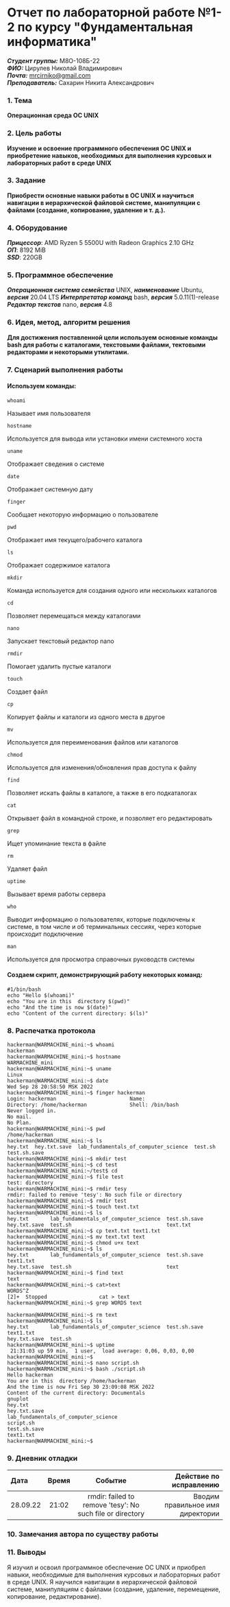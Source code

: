 # Отчет по лабораторной работе №1-2 по курсу "Фундаментальная информатика"
___Студент группы:___ М8О-108Б-22 \
___ФИО:___ Цирулев Николай Владимирович \
___Почта:___ mrcirniko@gmail.com \
___Преподаватель:___ Сахарин Никита Александрович 

### 1. Тема
__Операционная среда ОС UNIX__

### 2. Цель работы
__Изучение и освоение программного обеспечения ОС UNIX и приобретение навыков, необходимых для выполнения курсовых и лабораторных работ в среде UNIX__

### 3. Задание
__Приобрести основные навыки работы в ОС UNIX и научиться навигации в иерархической файловой системе, манипуляции с файлами (создание, копирование, удаление и т. д.).__

### 4. Оборудование
___Прицессор___: AMD Ryzen 5 5500U with Radeon Graphics 2.10 GHz \
___ОП___: 8192 MiB \
___SSD___: 220GB

### 5. Программное обеспечение
___Операционная система семейства___ UNIX, ___наименование___ Ubuntu, ___версия___  20.04 LTS
___Интерпретатор команд___ bash, ___версия___ 5.0.11(1)-release
___Редактор текстов___ nano, ___версия___ 4.8

### 6. Идея, метод, алгоритм решения
__Для достижения поставленной цели используем основные команды bash для работы с каталогами, текстовыми файлами, тектовыми редакторами и некоторыми утилитами.__

### 7. Сценарий выполнения работы
#### Используем команды:
```
whoami 
```
Называет имя пользователя
```
hostname
```
Используется для вывода или установки имени системного хоста
```
uname
```
Отображает сведения о системе
```
date
```
Отображает системную дату
```
finger
```
Сообщает некоторую информацию о пользователе
```
pwd
```
Отображает имя текущего/рабочего каталога
```
ls
```
Отображает содержимое каталога
```
mkdir
```
Команда используется для создания одного или нескольких каталогов
```
cd
```
Позволяет перемещаться между каталогами
```
nano
```
Запускает текстовый редактор nano
```
rmdir
```
Помогает удалить пустые каталоги
```
touch
```
Создает файл
```
cp
```
Копирует файлы и каталоги из одного места в другое
```
mv
```
Используется для переименования файлов или каталогов
```
chmod
```
Используется для изменения/обновления прав доступа к файлу
```
find
```
Позволяет искать файлы в каталоге, а также в его подкаталогах
```
cat
```
Открывает файл в командной строке, и позволяет его редактировать
```
grep
```
Ищет упоминание текста в файле
```
rm
```
Удаляет файл
```
uptime
```
Вызывает время работы сервера
```
who
```
Выводит информацию о пользователях, которые подключены к системе, в том числе и об терминальных сессиях, через которые происходит подключение
```
man
```
Используется для просмотра справочных руководств системы
#### Создаем скрипт, демонстрирующий работу некоторых команд: 
```
#1/bin/bash
echo "Hello $(whoami)"
echo "You are in this  directory $(pwd)"
echo "And the time is now $(date)"
echo "Content of the current directory: $(ls)"
```


### 8. Распечатка протокола
```
hackerman@WARMACHINE_mini:~$ whoami
hackerman
hackerman@WARMACHINE_mini:~$ hostname
WARMACHINE_mini
hackerman@WARMACHINE_mini:~$ uname
Linux
hackerman@WARMACHINE_mini:~$ date
Wed Sep 28 20:58:50 MSK 2022
hackerman@WARMACHINE_mini:~$ finger hackerman
Login: hackerman                        Name:
Directory: /home/hackerman              Shell: /bin/bash
Never logged in.
No mail.
No Plan.
hackerman@WARMACHINE_mini:~$ pwd
/home/hackerman
hackerman@WARMACHINE_mini:~$ ls
hey.txt  hey.txt.save  lab_fundamentals_of_computer_science  test.sh  test.sh.save
hackerman@WARMACHINE_mini:~$ mkdir test
hackerman@WARMACHINE_mini:~$ cd test
hackerman@WARMACHINE_mini:~/test$ cd
hackerman@WARMACHINE_mini:~$ file test
test: directory
hackerman@WARMACHINE_mini:~$ rmdir tesy
rmdir: failed to remove 'tesy': No such file or directory
hackerman@WARMACHINE_mini:~$ rmdir test
hackerman@WARMACHINE_mini:~$ touch text.txt
hackerman@WARMACHINE_mini:~$ ls
hey.txt       lab_fundamentals_of_computer_science  test.sh.save
hey.txt.save  test.sh                               text.txt
hackerman@WARMACHINE_mini:~$ cp text.txt text1.txt
hackerman@WARMACHINE_mini:~$ mv text.txt text
hackerman@WARMACHINE_mini:~$ chmod u+x text
hackerman@WARMACHINE_mini:~$ ls
hey.txt       lab_fundamentals_of_computer_science  test.sh.save  text1.txt
hey.txt.save  test.sh                               text
hackerman@WARMACHINE_mini:~$ find text
text
hackerman@WARMACHINE_mini:~$ cat>text
WORDS^Z
[2]+  Stopped                 cat > text
hackerman@WARMACHINE_mini:~$ grep WORDS text

hackerman@WARMACHINE_mini:~$ rm text
hackerman@WARMACHINE_mini:~$ ls
hey.txt       lab_fundamentals_of_computer_science  test.sh.save  text1.txt
hey.txt.save  test.sh                              
hackerman@WARMACHINE_mini:~$ uptime
 21:31:03 up 59 min,  1 user,  load average: 0,06, 0,03, 0,00
hackerman@WARMACHINE_mini:~$
hackerman@WARMACHINE_mini:~$ nano script.sh
hackerman@WARMACHINE_mini:~$ bash ./script.sh
Hello hackerman
You are in this  directory /home/hackerman
And the time is now Fri Sep 30 23:09:08 MSK 2022
Content of the current directory: Documentals
gnuplot
hey.txt
hey.txt.save
lab_fundamentals_of_computer_science
script.sh
test.sh.save
text1.txt
hackerman@WARMACHINE_mini:~$
```
### 9. Дневник отладки

|  Дата    | Время | Событие  | Действие по исправлению |
|:------------- |:---------------:|:---------------:| -------------:|
| 28.09.22 | 21:02 | rmdir: failed to remove 'tesy': No such file or directory | Вводим правильное имя директории |

### 10. Замечания автора по существу работы

### 11. Выводы

Я изучил и освоил программное обеспечение ОС UNIX и приобрел навыки, необходимые для выполнения курсовых и лабораторных работ в среде UNIX. Я научился навигации в иерархической файловой системе, манипуляциям с файлами (создание, удаление, перемещение, копирование, редактирование).

